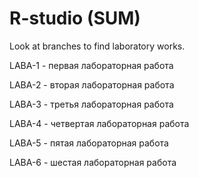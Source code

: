 # R-studio (SUM)
Look at branches to find laboratory works.

LABA-1 - первая лабораторная работа

LABA-2 - вторая лабораторная работа

LABA-3 - третья лабораторная работа

LABA-4 - четвертая лабораторная работа

LABA-5 - пятая лабораторная работа

LABA-6 - шестая лабораторная работа
